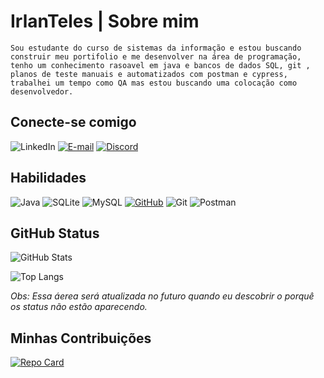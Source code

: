 # IrlanTeles | Sobre mim

    Sou estudante do curso de sistemas da informação e estou buscando construir meu portifolio e me desenvolver na área de programação, tenho um conhecimento rasoavel em java e bancos de dados SQL, git , planos de teste manuais e automatizados com postman e cypress, trabalhei um tempo como QA mas estou buscando uma colocação como desenvolvedor. 


## Conecte-se comigo
![LinkedIn](https://img.shields.io/badge/LinkedIn-000?style=for-the-badge&logo=linkedin&logoColor=0E76A8)
[![E-mail](https://img.shields.io/badge/-Email-000?style=for-the-badge&logo=microsoft-outlook&logoColor=007BFF)](irlanteles@rocketmail.com)
[![Discord](https://img.shields.io/badge/Discord-7289DA?style=for-the-badge&logo=discord&logoColor=white)](https://discord.com/channels/@irlan163/)

## Habilidades
![Java](https://img.shields.io/badge/java-%23ED8B00.svg?style=for-the-badge&logo=openjdk&logoColor=white)
![SQLite](https://img.shields.io/badge/SQLite-000?style=for-the-badge&logo=sqlite&logoColor=07405E)
![MySQL](https://img.shields.io/badge/MySQL-00000F?style=for-the-badge&logo=mysql&logoColor=white)
[![GitHub](https://img.shields.io/badge/GitHub-100000?style=for-the-badge&logo=github&logoColor=white)](https://github.com/irlanteles)
![Git](https://img.shields.io/badge/GIT-E44C30?style=for-the-badge&logo=git&logoColor=white)
![Postman](https://img.shields.io/badge/Postman-FF6C37.svg?style=for-the-badge&logo=Postman&logoColor=white)






## GitHub Status

![GitHub Stats](https://github-readme-stats.vercel.app/api?username=irlanteles&theme=transparent&bg_color=000&border_color=30A3DC&show_icons=true&icon_color=30A3DC&title_color=E94D5F&text_color=FFF)


![Top Langs](https://github-readme-stats-git-masterrstaa-rickstaa.vercel.app/api/top-langs/?username=irlanteles&bg_color=000&border_color=30A3DC&title_color=E94D5F&text_color=FFF)

*Obs: Essa áerea será atualizada no futuro quando eu descobrir o porquê os status não estão aparecendo.*

## Minhas Contribuições
[![Repo Card](https://github-readme-stats.vercel.app/api/pin/?username=irlanteles&repo=dio-lab-open-source&bg_color=000&border_color=30A3DC&show_icons=true&icon_color=30A3DC&title_color=E94D5F&text_color=FFF)](https://github.com/irlanteles/dio-lab-open-source)
